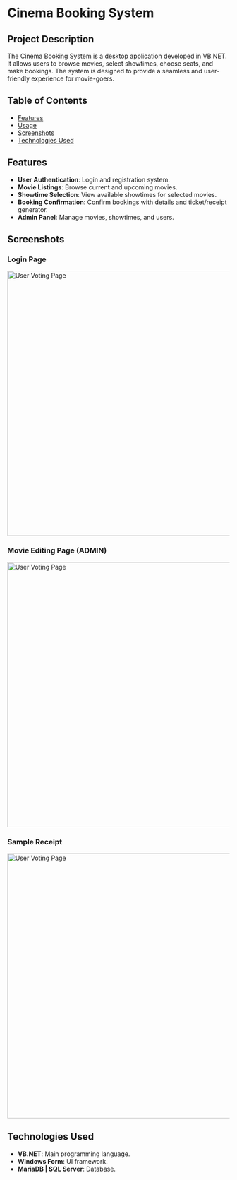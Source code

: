 # Cinema Booking System

## Project Description

The Cinema Booking System is a desktop application developed in VB.NET. It allows users to browse movies, select showtimes, choose seats, and make bookings. The system is designed to provide a seamless and user-friendly experience for movie-goers.

## Table of Contents

- [Features](#features)
- [Usage](#usage)
- [Screenshots](#screenshots)
- [Technologies Used](#technologies-used)

## Features

- **User Authentication**: Login and registration system.
- **Movie Listings**: Browse current and upcoming movies.
- **Showtime Selection**: View available showtimes for selected movies.
- **Booking Confirmation**: Confirm bookings with details and ticket/receipt generator.
- **Admin Panel**: Manage movies, showtimes, and users.

## Screenshots

### Login Page
<img src="screenshots/login page.png" alt="User Voting Page" width="600"/>

### Movie Editing Page (ADMIN)
<img src="screenshots/edit movie.png" alt="User Voting Page" width="600"/>

### Sample Receipt
<img src="screenshots/sample receipt.png" alt="User Voting Page" width="600"/>

## Technologies Used

- **VB.NET**: Main programming language.
- **Windows Form**: UI framework.
- **MariaDB | SQL Server**: Database.
  
